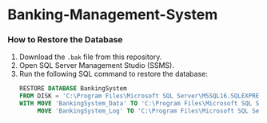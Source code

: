 # Banking-Management-System

### How to Restore the Database

1. Download the `.bak` file from this repository.
2. Open SQL Server Management Studio (SSMS).
3. Run the following SQL command to restore the database:
   ```sql
   RESTORE DATABASE BankingSystem
   FROM DISK = 'C:\Program Files\Microsoft SQL Server\MSSQL16.SQLEXPRESS\MSSQL\Backup\BankingSystem.bak'
   WITH MOVE 'BankingSystem_Data' TO 'C:\Program Files\Microsoft SQL Server\MSSQL16.SQLEXPRESS\MSSQL\Data\BankingSystem.mdf',
        MOVE 'BankingSystem_Log' TO 'C:\Program Files\Microsoft SQL Server\MSSQL16.SQLEXPRESS\MSSQL\Data\BankingSystem.ldf';
